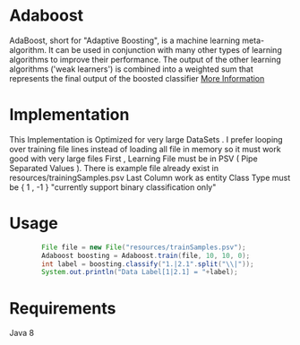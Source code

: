 # Adaboost

AdaBoost, short for "Adaptive Boosting", is a machine learning meta-algorithm. It can be used in conjunction with many other types of learning algorithms to improve their performance. The output of the other learning algorithms ('weak learners') is combined into a weighted sum that represents the final output of the boosted classifier
[More Information](http://en.wikipedia.org/wiki/AdaBoost)


# Implementation

This Implementation is Optimized for very large DataSets . I prefer looping over training file lines instead of loading all file in memory so 
it must work good with very large files
First , Learning File must be in PSV ( Pipe Separated Values ). There is example file already exist in resources/trainingSamples.psv
Last Column work as entity Class Type  must be { 1 , -1 } "currently support binary classification only"

 
# Usage


```java
		File file = new File("resources/trainSamples.psv");
		Adaboost boosting = Adaboost.train(file, 10, 10, 0);
		int label = boosting.classify("1.|2.1".split("\\|"));
		System.out.println("Data Label[1|2.1] = "+label);
```

# Requirements
Java 8


